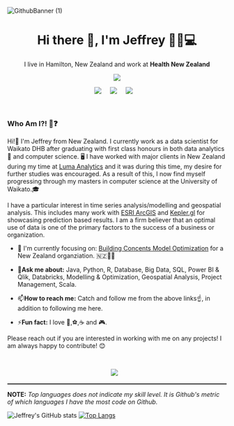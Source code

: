 ![GithubBanner (1)](https://user-images.githubusercontent.com/49552078/165628572-462d1e98-7a8a-4be9-bfeb-c42ffd221c3d.png)


<h1 align='center'> Hi there 👋, I'm Jeffrey  👨‍💻💻 </h1>

<p align='center'>
  I live in Hamilton, New Zealand and work at <b>Health New Zealand</b> 
</p>

<p align='center'>
  <a href="#"><img src="https://visitor-badge.glitch.me/badge?page_id=JeffreyJose29.Jeffreyjose29??style=for-the-badge&logo=appveyor"></a>
</p>


<p align='center'>
  <a href="https://twitter.com/jeffreyjose29"><img src="https://img.shields.io/badge/twitter-%231DA1F2.svg?&style=for-the-badge&logo=twitter&logoColor=white" /></a>&nbsp;&nbsp;&nbsp;&nbsp;
  <a href="https://www.linkedin.com/in/jeffreyjose29/"><img src="https://img.shields.io/badge/linkedin-%230077B5.svg?&style=for-the-badge&logo=linkedin&logoColor=white" /></a>&nbsp;&nbsp;&nbsp;&nbsp;
  <a href="mailto:jeffreyjose91@gmail.com?subject=Message%20To%20Jeffrey%20Jose"><img src="https://img.shields.io/badge/gmail-%23D14836.svg?&style=for-the-badge&logo=gmail&logoColor=white" /></a>&nbsp;&nbsp;&nbsp;&nbsp;
</p>
&nbsp;&nbsp;

<h3 align='left'> Who Am I?! 👻❓</h3>

<p align = 'left'> Hi!👋 I'm Jeffrey from New Zealand. I currently work as a data scientist for Waikato DHB after graduating with first class honours in both data analytics 🔢 and computer science. 🖥️ I have worked with major clients in New Zealand during my time at <a href="https://www.lumaanalytics.com/" target="_blank">Luma Analytics</a> and it was during this time, my desire for further studies was encouraged. As a result of this, I now find myself progressing through my masters in computer science at the University of Waikato.🎓  &nbsp;&nbsp;
  
I have a particular interest in time series analysis/modelling and geospatial analysis. This includes many work with <a href="https://www.esri.com/en-us/arcgis/about-arcgis/overview" target="_blank">ESRI ArcGIS</a> and <a href="https://kepler.gl/" target="_blank">Kepler.gl</a> for showcasing prediction based results. I am a firm believer that an optimal use of data is one of the primary factors to the success of a business or organization. &nbsp;&nbsp;
  
* 🎯 I'm currently focusing on: <a href="https://www.stats.govt.nz/information-releases/building-consents-issued-september-2021" target="_blank">Building Concents Model Optimization</a> for a New Zealand organziation. :new_zealand:👨‍💼 &nbsp;&nbsp;
  
* 💬**Ask me about:** Java, Python, R, Database, Big Data, SQL, Power BI & Qlik, Databricks, Modelling & Optimization, Geospatial Analysis, Project Management, Scala.&nbsp;&nbsp;
  
* 📫**How to reach me:** Catch and follow me from the above links☝️, in addition to following me here. &nbsp;&nbsp;
  
* ⚡**Fun fact:** I love 🏏,⚽,☕ and 🎮.&nbsp;&nbsp;
  
  
Please reach out if you are interested in working with me on any projects! I am always happy to contribute! 😊&nbsp;&nbsp;

</p>
<br>
<p align="center">
  <a href="https://open.spotify.com/playlist/37i9dQZF1DX5trt9i14X7j"><img src="https://img.shields.io/badge/spotify-%231ED760.svg?&style=for-the-badge&logo=spotify&logoColor=white" /></a>&nbsp;&nbsp;&nbsp;
</p>

<hr style="border:1px solid gray"> </hr>

**NOTE:** _Top languages does not indicate my skill level. It is Github's metric of which languages I have the most code on Github._ &nbsp;&nbsp;

![Jeffrey's GitHub stats](https://github-readme-stats.vercel.app/api?username=jeffreyjose29&show_icons=true&theme=vue)
[![Top Langs](https://github-readme-stats.vercel.app/api/top-langs/?username=jeffreyjose29&layout=compact&theme=dracula)](https://github.com/jeffreyjose29/github-readme-stats)

